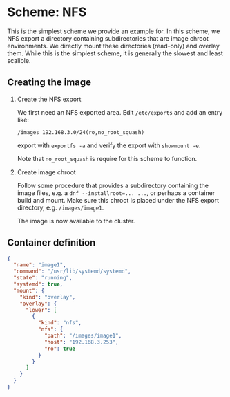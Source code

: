 # Scheme: NFS

This is the simplest scheme we provide an example for. In this scheme, we NFS export a directory containing subdirectories that are image chroot environments.  We directly mount these directories (read-only) and overlay them.  While this is the simplest scheme, it is generally the slowest and least scalible.

## Creating the image

1. Create the NFS export

   We first need an NFS exported area.  Edit `/etc/exports` and add an entry like:

   ```file
   /images 192.168.3.0/24(ro,no_root_squash)
   ```

   export with `exportfs -a` and verify the export with `showmount -e`.

   Note that `no_root_squash` is require for this scheme to function.

2. Create image chroot

   Follow some procedure that provides a subdirectory containing the image files, e.g. a `dnf --installroot=... ...`, or perhaps a container build and mount.  Make sure this chroot is placed under the NFS export directory, e.g. `/images/image1`.

   The image is now available to the cluster.

## Container definition

```json
{
  "name": "image1",
  "command": "/usr/lib/systemd/systemd",
  "state": "running",
  "systemd": true,
  "mount": {
    "kind": "overlay",
    "overlay": {
      "lower": [
        {
          "kind": "nfs",
          "nfs": {
            "path": "/images/image1",
            "host": "192.168.3.253",
            "ro": true
          }
        }
      ]
    }
  }
}
```
